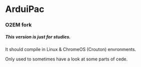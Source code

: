 # ArduiPac

### O2EM fork

##### This version is just for studies.

It should compile in Linux & ChromeOS (Crouton) envronments.

Only used to sometimes have a look at some parts of cede.

